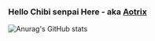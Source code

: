### Hello Chibi senpai Here - aka [Aotrix][website]
![Anurag's GitHub stats](https://github-readme-stats.vercel.app/api?username=chibisenpai&show_icons=true&theme=radical)

<!--
**chibisenpai/Chibisenpai** is a ✨!_special_ ✨ repository because its `README.md` (this file) appears on your GitHub profile.

Here are some ideas to get you started:

- 🔭 I’m currently working on ...
- 🌱 I’m currently learning ...
- 👯 I’m looking to collaborate on ...
- 🤔 I’m looking for help with ...
- 💬 Ask me about ...
- 📫 How to reach me: ...
- 😄 Pronouns: ...
- ⚡ Fun fact: ...
-->










[website]: https://chibisenpai.tech